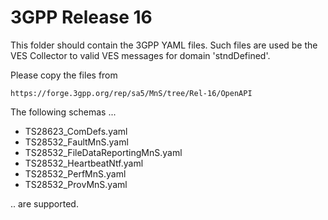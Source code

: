 # 3GPP Release 16

This folder should contain the 3GPP YAML files. Such files are used be the VES
Collector to valid VES messages for domain 'stndDefined'.

Please copy the files from
```
https://forge.3gpp.org/rep/sa5/MnS/tree/Rel-16/OpenAPI
```

The following schemas ...

 * TS28623_ComDefs.yaml
 * TS28532_FaultMnS.yaml
 * TS28532_FileDataReportingMnS.yaml
 * TS28532_HeartbeatNtf.yaml
 * TS28532_PerfMnS.yaml
 * TS28532_ProvMnS.yaml

.. are supported.
